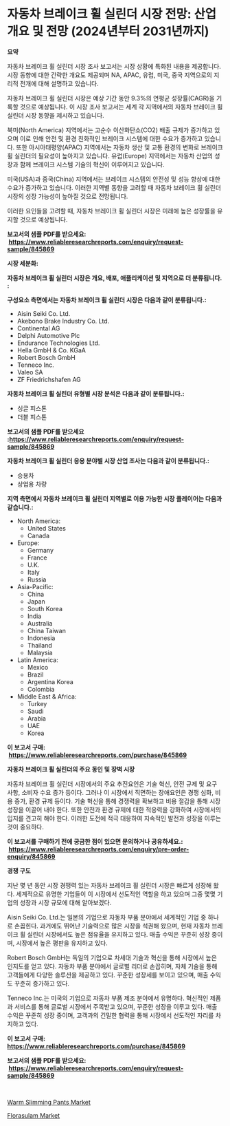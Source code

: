 <p><h1>자동차 브레이크 휠 실린더 시장 전망: 산업 개요 및 전망 (2024년부터 2031년까지)</h1></p><p><strong>요약</strong></p>
<p><p>자동차 브레이크 휠 실린더 시장 조사 보고서는 시장 상황에 특화된 내용을 제공합니다. 시장 동향에 대한 간략한 개요도 제공되며 NA, APAC, 유럽, 미국, 중국 지역으로의 지리적 전개에 대해 설명하고 있습니다.</p><p>자동차 브레이크 휠 실린더 시장은 예상 기간 동안 9.3%의 연평균 성장률(CAGR)을 기록할 것으로 예상됩니다. 이 시장 조사 보고서는 세계 각 지역에서의 자동차 브레이크 휠 실린더 시장 동향을 제시하고 있습니다.</p><p>북미(North America) 지역에서는 고순수 이산화탄소(CO2) 배출 규제가 증가하고 있으며 이로 인해 안전 및 환경 친화적인 브레이크 시스템에 대한 수요가 증가하고 있습니다. 또한 아시아태평양(APAC) 지역에서는 자동차 생산 및 교통 환경의 변화로 브레이크 휠 실린더의 필요성이 높아지고 있습니다. 유럽(Europe) 지역에서는 자동차 산업의 성장과 함께 브레이크 시스템 기술의 혁신이 이루어지고 있습니다.</p><p>미국(USA)과 중국(China) 지역에서는 브레이크 시스템의 안전성 및 성능 향상에 대한 수요가 증가하고 있습니다. 이러한 지역별 동향을 고려할 때 자동차 브레이크 휠 실린더 시장의 성장 가능성이 높아질 것으로 전망됩니다.</p><p>이러한 요인들을 고려할 때, 자동차 브레이크 휠 실린더 시장은 미래에 높은 성장률을 유지할 것으로 예상됩니다.</p></p>
<p><strong>보고서의 샘플 PDF를 받으세요: &nbsp;<a href="https://www.reliableresearchreports.com/enquiry/request-sample/845869">https://www.reliableresearchreports.com/enquiry/request-sample/845869</a></strong></p>
<p><strong>시장 세분화:</strong></p>
<p><strong> 자동차 브레이크 휠 실린더 시장은 개요, 배포, 애플리케이션 및 지역으로 더 분류됩니다. :</strong></p>
<p><strong>구성요소 측면에서는 자동차 브레이크 휠 실린더 시장은 다음과 같이 분류됩니다.:</strong></p>
<p><ul><li>Aisin Seiki Co. Ltd.</li><li>Akebono Brake Industry Co. Ltd.</li><li>Continental AG</li><li>Delphi Automotive Plc</li><li>Endurance Technologies Ltd.</li><li>Hella GmbH & Co. KGaA</li><li>Robert Bosch GmbH</li><li>Tenneco Inc.</li><li>Valeo SA</li><li>ZF Friedrichshafen AG</li></ul></p>
<p><strong> 자동차 브레이크 휠 실린더 유형별 시장 분석은 다음과 같이 분류됩니다.:</strong></p>
<p><ul><li>싱글 피스톤</li><li>더블 피스톤</li></ul></p>
<p><strong>보고서의 샘플 PDF를 받으세요 :<a href="https://www.reliableresearchreports.com/enquiry/request-sample/845869">https://www.reliableresearchreports.com/enquiry/request-sample/845869</a></strong></p>
<p><strong> 자동차 브레이크 휠 실린더 응용 분야별 시장 산업 조사는 다음과 같이 분류됩니다.:</strong></p>
<p><ul><li>승용차</li><li>상업용 차량</li></ul></p>
<p><strong>지역 측면에서 자동차 브레이크 휠 실린더 지역별로 이용 가능한 시장 플레이어는 다음과 같습니다.:</strong></p>
<p><ul>
    <li>
        North America:
        <ul>
            <li>United States</li>
            <li>Canada</li>
        </ul>
    </li>
    <li>
        Europe:
        <ul>
            <li>Germany</li>
            <li>France</li>
            <li>U.K.</li>
            <li>Italy</li>
            <li>Russia</li>
        </ul>
    </li>
    <li>
        Asia-Pacific:
        <ul>
            <li>China</li>
            <li>Japan</li>
            <li>South Korea</li>
            <li>India</li>
            <li>Australia</li>
            <li>China Taiwan</li>
            <li>Indonesia</li>
            <li>Thailand</li>
            <li>Malaysia</li>
        </ul>
    </li>
    <li>
        Latin America:
        <ul>
            <li>Mexico</li>
            <li>Brazil</li>
            <li>Argentina Korea</li>
            <li>Colombia</li>
        </ul>
    </li>
    <li>
        Middle East & Africa:
        <ul>
            <li>Turkey</li>
            <li>Saudi</li>
            <li>Arabia</li>
            <li>UAE</li>
            <li>Korea</li>
        </ul>
    </li>
    </ul></p>
<p><strong>이 보고서 구매: &nbsp;<a href="https://www.reliableresearchreports.com/purchase/845869">https://www.reliableresearchreports.com/purchase/845869</a></strong></p>
<p><strong>자동차 브레이크 휠 실린더의 주요 동인 및 장벽 시장</strong></p>
<p><p>자동차 브레이크 휠 실린더 시장에서의 주요 추진요인은 기술 혁신, 안전 규제 및 요구 사항, 소비자 수요 증가 등이다. 그러나 이 시장에서 직면하는 장애요인은 경쟁 심화, 비용 증가, 환경 규제 등이다. 기술 혁신을 통해 경쟁력을 확보하고 비용 절감을 통해 시장 성장을 이끌어 내야 한다. 또한 안전과 환경 규제에 대한 적응력을 강화하여 시장에서의 입지를 견고히 해야 한다. 이러한 도전에 적극 대응하여 지속적인 발전과 성장을 이루는 것이 중요하다.</p></p>
<p><strong>이 보고서를 구매하기 전에 궁금한 점이 있으면 문의하거나 공유하세요.: &nbsp;<a href="https://www.reliableresearchreports.com/enquiry/pre-order-enquiry/845869">https://www.reliableresearchreports.com/enquiry/pre-order-enquiry/845869</a></strong></p>
<p><strong>경쟁 구도</strong></p>
<p><p>지난 몇 년 동안 시장 경쟁력 있는 자동차 브레이크 휠 실린더 시장은 빠르게 성장해 왔다. 세계적으로 유명한 기업들이 이 시장에서 선도적인 역할을 하고 있으며 그중 몇몇 기업의 성장과 시장 규모에 대해 알아보겠다.</p><p>Aisin Seiki Co. Ltd.는 일본의 기업으로 자동차 부품 분야에서 세계적인 기업 중 하나로 손꼽힌다. 과거에도 뛰어난 기술력으로 많은 시장을 석권해 왔으며, 현재 자동차 브레이크 휠 실린더 시장에서도 높은 점유율을 유지하고 있다. 매출 수익은 꾸준히 성장 중이며, 시장에서 높은 평판을 유지하고 있다.</p><p>Robert Bosch GmbH는 독일의 기업으로 차세대 기술과 혁신을 통해 시장에서 높은 인지도를 얻고 있다. 자동차 부품 분야에서 글로벌 리더로 손꼽히며, 자체 기술을 통해 고객들에게 다양한 솔루션을 제공하고 있다. 꾸준한 성장세를 보이고 있으며, 매출 수익도 꾸준히 증가하고 있다.</p><p>Tenneco Inc.는 미국의 기업으로 자동차 부품 제조 분야에서 유명하다. 혁신적인 제품과 서비스를 통해 글로벌 시장에서 주목받고 있으며, 꾸준한 성장을 이루고 있다. 매출 수익은 꾸준히 성장 중이며, 고객과의 긴밀한 협력을 통해 시장에서 선도적인 자리를 차지하고 있다.</p></p>
<p><strong>이 보고서 구매: &nbsp; <a href="https://www.reliableresearchreports.com/purchase/845869">https://www.reliableresearchreports.com/purchase/845869</a></strong></p>
<p><strong>보고서의 샘플 PDF를 받으세요: &nbsp;<a href="https://www.reliableresearchreports.com/enquiry/request-sample/845869">https://www.reliableresearchreports.com/enquiry/request-sample/845869</a></strong><strong></strong></p>
<p>&nbsp;</p>
<p><p><a href="https://github.com/Chiragrp22/Market-Research-Report-List-3/blob/main/warm-slimming-pants-market.md">Warm Slimming Pants Market</a></p><p><a href="https://lydian-appliance-61d.notion.site/Decoding-the-Florasulam-Market-A-Deep-Dive-into-the-Latest-Market-Trends-Market-Segmentation-and--0f6ce5e4a9234487aa219474db0b6634">Florasulam Market</a></p></p>